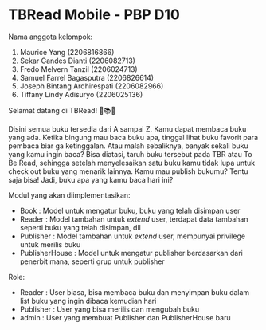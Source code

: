 # TBRead Mobile - PBP D10

Nama anggota kelompok:
1. Maurice Yang (2206816866)
2. Sekar Gandes Dianti (2206082713)
3. Fredo Melvern Tanzil (2206024713)
4. Samuel Farrel Bagasputra (2206826614)
5. Joseph Bintang Ardhirespati (2206082966)
6. Tiffany Lindy Adisuryo (2206025136)

Selamat datang di TBRead! 📖📚📑

Disini semua buku tersedia dari A sampai Z. Kamu dapat membaca buku yang ada. Ketika bingung mau baca buku apa, tinggal lihat buku favorit para pembaca biar ga ketinggalan. Atau malah sebaliknya, banyak sekali buku yang kamu ingin baca? Bisa diatasi, taruh buku tersebut pada TBR atau To Be Read, sehingga setelah menyelesaikan satu buku kamu tidak lupa untuk check out buku yang menarik lainnya. Kamu mau publish bukumu? Tentu saja bisa! Jadi, buku apa yang kamu baca hari ini?

Modul yang akan diimplementasikan:
- Book            : Model untuk mengatur buku, buku yang telah disimpan user
- Reader          : Model tambahan untuk _extend_ user, terdapat data tambahan seperti buku yang telah disimpan, dll
- Publisher        : Model tambahan untuk _extend_ user, mempunyai privilege untuk merilis buku
- PublisherHouse  : Model untuk mengatur publisher berdasarkan dari penerbit mana, seperti grup untuk publisher

Role:
- Reader    : User biasa, bisa membaca buku dan menyimpan buku dalam list buku yang ingin dibaca kemudian hari
- Publisher  : User yang bisa merilis dan mengubah buku
- admin      : User yang membuat Publisher dan PublisherHouse baru

